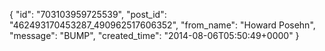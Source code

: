  {
   "id": "703103959725539",
   "post_id": "462493170453287_490962517606352",
   "from_name": "Howard Posehn",
   "message": "BUMP",
   "created_time": "2014-08-06T05:50:49+0000"
 }
